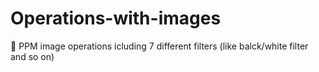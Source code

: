 # Operations-with-images

🌁 PPM image operations icluding 7 different filters (like balck/white filter and so on)
